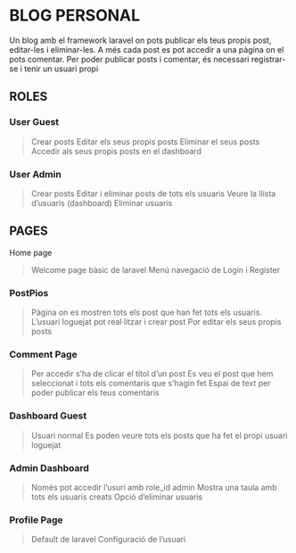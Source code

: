 # BLOG PERSONAL
Un blog amb el framework laravel on pots publicar els teus propis post, editar-les i eliminar-les. A més cada post es pot accedir a una pàgina on el pots comentar.
Per poder publicar posts i comentar, és necessari registrar-se i tenir un usuari propi

## ROLES
### User Guest
> Crear posts
> Editar els seus propis posts
> Eliminar el seus posts
> Accedir als seus propis posts en el dashboard

### User Admin
> Crear posts
> Editar i eliminar posts de tots els usuaris
> Veure la llista d’usuaris (dashboard)
> Eliminar usuaris

## PAGES
Home page
> Welcome page bàsic de laravel
> Menú navegació de Login i Register

### PostPios
> Pàgina on es mostren tots els post que han fet tots els usuaris.
> L’usuari loguejat pot real·litzar i crear post
> Por editar els seus propis posts

### Comment Page
> Per accedir s’ha de clicar el títol d’un post
> Es veu el post que hem seleccionat i tots els comentaris que s’hagin fet
> Espai de text per poder publicar els teus comentaris

### Dashboard Guest
> Usuari normal 
> Es poden veure tots els posts que ha fet el propi usuari loguejat

### Admin  Dashboard
> Només pot accedir l’usuri amb role_id admin
> Mostra una taula amb tots els usuaris creats
> Opcíó d’eliminar usuaris

### Profile Page
> Default de laravel
> Configuració de l’usuari

